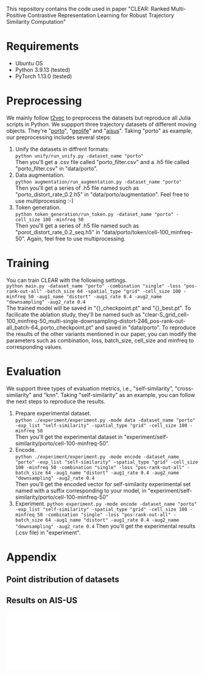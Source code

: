 This repository contains the code used in paper "CLEAR: Ranked Multi-Positive Contrastive Representation Learning for Robust Trajectory Similarity Computation"
# Requirements
- Ubuntu OS
- Python 3.9.13 (tested)
- PyTorch 1.13.0 (tested)

 # Preprocessing
 We mainly follow [t2vec](https://github.com/boathit/t2vec#readme) to preprocess the datasets but reproduce all Julia scripts in Python.
 We suppport three trajectory datasets of different moving objects. They're "[porto](https://www.kaggle.com/c/pkdd-15-predict-taxi-service-trajectory-i)", "[geolife](https://www.microsoft.com/en-us/research/publication/geolife-gps-trajectory-dataset-user-guide/)" and "[aisus](https://marinecadastre.gov/ais/)". Taking "porto" as example, our preprocessing includes several steps:
 1. Unify the datasets in diffrent formats:  
    ```python unify/run_unify.py -dataset_name "porto"```  
    Then you'll get a .csv file called "porto_filter.csv" and a .h5 file called "porto_filter.csv" in "data/porto".  
 2. Data augmentation.  
    ```python augmentation/run_augmentation.py -dataset_name "porto"```  
    Then you'll get a series of .h5 file named such as "porto_distort_rate_0.2.h5" in "data/porto/augmentation". Feel free to use multiprocessing :-)
3. Token generation.  
   ```python token_generation/run_token.py -dataset_name "porto" -cell_size 100 -minfreq 50```  
   Then you'll get a series of .h5 file named such as "porot_distort_rate_0.2_seq.h5" in "data/porto/token/cell-100_minfreq-50". Again, feel free to use multiprocessing.

# Training
You can train CLEAR with the following settings.   
```python main.py -dataset_name "porto" -combination "single" -loss "pos-rank-out-all" -batch_size 64 -spatial_type "grid" -cell_size 100 -minfreq 50 -aug1_name "distort" -aug1_rate 0.4 -aug2_name "downsampling" -aug2_rate 0.4```  
The trained model will be saved in "{}_checkpoint.pt" and "{}_best.pt". To facilicate the ablation study, they'll be named such as "clear-S_grid_cell-100_minfreq-50_multi-single-downsampling-distort-246_pos-rank-out-all_batch-64_porto_checkpoint.pt" and saved in "data/porto". To reproduce the results of the other variants mentioned in our paper, you can modify the parameters such as combination, loss, batch_size, cell_size and minfreq to corresponding values.  

# Evaluation
We support three types of evaluation metrics, i.e., "self-similarity", "cross-similarity" and "knn". Taking "self-similarity" as an example, you can follow the next steps to reproduce the results.  
1. Prepare experimental dataset.  
   ```python ./experiment/experiment.py -mode data -dataset_name "porto" -exp_list "self-similarity" -spatial_type "grid" -cell_size 100 -minfreq 50```  
   Then you'll get the experimental dataset in "experiment/self-similarity/porto/cell-100-minfreq-50".  
2. Encode.  
   ```python ./experiment/experiment.py -mode encode -dataset_name "porto" -exp_list "self-similarity" -spatial_type "grid" -cell_size 100 -minfreq 50 -combination "single" -loss "pos-rank-out-all" -batch_size 64 -aug1_name "distort" -aug1_rate 0.4 -aug2_name "downsampling" -aug2_rate 0.4```  
   Then you'll get the encoded vector for self-similarity experimental set named with a suffix corresponding to your model, in "experiment/self-similarity/porto/cell-100-minfreq-50"
3. Experiment.
   ```python experiment.py -mode encode -dataset_name "porto" -exp_list "self-similarity" -spatial_type "grid" -cell_size 100 -minfreq 50 -combination "single" -loss "pos-rank-out-all" -batch_size 64 -aug1_name "distort" -aug1_rate 0.4 -aug2_name "downsampling" -aug2_rate 0.4```
   Then you'll get the experimental results (.csv file) in "experiment".

# Appendix
## Point distribution of datasets  
## Results on AIS-US
![ss_aisus_ori](appendix/ss_aisus_ori.pdf?raw=ture "Effect of different $n_k$ on self-similarity for AIS-US")

   
 
